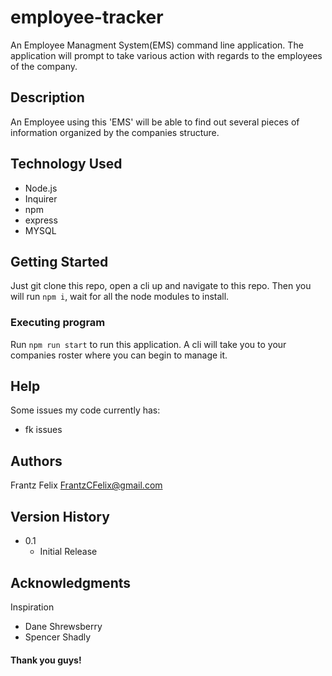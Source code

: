 # employee-tracker

An Employee Managment System(EMS) command line application. The application will prompt to take various action with regards to the employees of the company.

## Description

An Employee using this 'EMS' will be able to find out several pieces of information organized by the companies structure.

## Technology Used

- Node.js
- Inquirer
- npm
- express
- MYSQL

## Getting Started

Just git clone this repo, open a cli up and navigate to this repo. Then you will run `npm i`, wait for all the node modules to install.

### Executing program

Run `npm run start` to run this application. A cli will take you to your companies roster where you can begin to manage it.

## Help

Some issues my code currently has:

- fk issues

## Authors

Frantz Felix
FrantzCFelix@gmail.com

## Version History

- 0.1
  - Initial Release

## Acknowledgments

Inspiration

- Dane Shrewsberry
- Spencer Shadly

#### Thank you guys!
